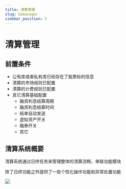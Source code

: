 ```yaml
---
title: 清算管理
slug: bomanager
sidebar_position: 5
---
```



# 清算管理

## 前置条件

- 公有库或者私有库已经存在了股票标的信息
- 清算的市场规则已配置
- 清算的计费规则已配置
- 其它清算基础配置
    - 融资利息结算周期
    - 融资利息结算时间
    - 结单自动发送
    - 虚拟资产开关
    - 融券开关
    - 其它

## 清算系统概要

清算系统通过日终任务来管理整体的清算流畅，串联功能模块

除了日终功能之外提供了一些个性化操作功能和异常处置功能

<img src="/assets/Wzh1b9m3jo0W3uxw6EMcda7dnFd.jpeg" src-width="2274" src-height="1296" align="center"/>

